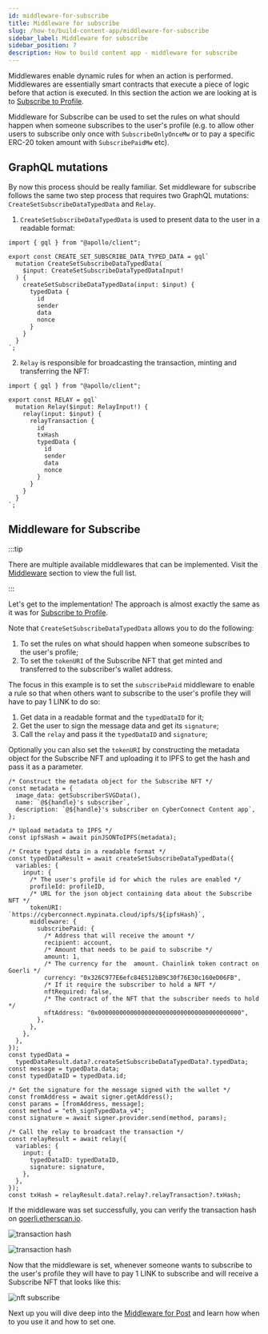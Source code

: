 ```yaml
---
id: middleware-for-subscribe
title: Middleware for subscribe
slug: /how-to/build-content-app/middleware-for-subscribe
sidebar_label: Middleware for subscribe
sidebar_position: 7
description: How to build content app - middleware for subscribe
---
```


Middlewares enable dynamic rules for when an action is performed. Middlewares are essentially smart contracts that execute a piece of logic before that action is executed. In this section the action we are looking at is to [Subscribe to Profile](/how-to/build-content-app/subscribe-to-profile).

Middleware for Subscribe can be used to set the rules on what should happen when someone subscribes to the user's profile (e.g. to allow other users to subscribe only once with `SubscribeOnlyOnceMw` or to pay a specific ERC-20 token amount with `SubscribePaidMw` etc).

## GraphQL mutations

By now this process should be really familiar. Set middleware for subscribe follows the same two step process that requires two GraphQL mutations: `CreateSetSubscribeDataTypedData` and `Relay`.

1. `CreateSetSubscribeDataTypedData` is used to present data to the user in a readable format:

```tsx title="graphql/CreateSetSubscribeDataTypedData.ts"
import { gql } from "@apollo/client";

export const CREATE_SET_SUBSCRIBE_DATA_TYPED_DATA = gql`
  mutation CreateSetSubscribeDataTypedData(
    $input: CreateSetSubscribeDataTypedDataInput!
  ) {
    createSetSubscribeDataTypedData(input: $input) {
      typedData {
        id
        sender
        data
        nonce
      }
    }
  }
`;
```

2. `Relay` is responsible for broadcasting the transaction, minting and transferring the NFT:

```tsx title="graphql/Relay.ts"
import { gql } from "@apollo/client";

export const RELAY = gql`
  mutation Relay($input: RelayInput!) {
    relay(input: $input) {
      relayTransaction {
        id
        txHash
        typedData {
          id
          sender
          data
          nonce
        }
      }
    }
  }
`;
```

## Middleware for Subscribe

:::tip

There are multiple available middlewares that can be implemented. Visit the [Middleware](/core-concepts/middleware) section to view the full list.

:::

Let's get to the implementation! The approach is almost exactly the same as it was for [Subscribe to Profile](/how-to/build-content-app/subscribe-to-profile).

Note that `CreateSetSubscribeDataTypedData` allows you to do the following:

1. To set the rules on what should happen when someone subscribes to the user's profile;
2. To set the `tokenURI` of the Subscribe NFT that get minted and transferred to the subscriber's wallet address.

The focus in this example is to set the `subscribePaid` middleware to enable a rule so that when others want to subscribe to the user's profile they will have to pay 1 LINK to do so:

1. Get data in a readable format and the `typedDataID` for it;
2. Get the user to sign the message data and get its `signature`;
3. Call the `relay` and pass it the `typedDataID` and `signature`;

Optionally you can also set the `tokenURI` by constructing the metadata object for the Subscribe NFT and uploading it to IPFS to get the hash and pass it as a parameter.

```tsx title="components/SetSubscribeBtn.tsx"
/* Construct the metadata object for the Subscribe NFT */
const metadata = {
  image_data: getSubscriberSVGData(),
  name: `@${handle}'s subscriber`,
  description: `@${handle}'s subscriber on CyberConnect Content app`,
};

/* Upload metadata to IPFS */
const ipfsHash = await pinJSONToIPFS(metadata);

/* Create typed data in a readable format */
const typedDataResult = await createSetSubscribeDataTypedData({
  variables: {
    input: {
      /* The user's profile id for which the rules are enabled */
      profileId: profileID,
      /* URL for the json object containing data about the Subscribe NFT */
      tokenURI: `https://cyberconnect.mypinata.cloud/ipfs/${ipfsHash}`,
      middleware: {
        subscribePaid: {
          /* Address that will receive the amount */
          recipient: account,
          /* Amount that needs to be paid to subscribe */
          amount: 1,
          /* The currency for the  amount. Chainlink token contract on Goerli */
          currency: "0x326C977E6efc84E512bB9C30f76E30c160eD06FB",
          /* If it require the subscriber to hold a NFT */
          nftRequired: false,
          /* The contract of the NFT that the subscriber needs to hold */
          nftAddress: "0x0000000000000000000000000000000000000000",
        },
      },
    },
  },
});
const typedData =
  typedDataResult.data?.createSetSubscribeDataTypedData?.typedData;
const message = typedData.data;
const typedDataID = typedData.id;

/* Get the signature for the message signed with the wallet */
const fromAddress = await signer.getAddress();
const params = [fromAddress, message];
const method = "eth_signTypedData_v4";
const signature = await signer.provider.send(method, params);

/* Call the relay to broadcast the transaction */
const relayResult = await relay({
  variables: {
    input: {
      typedDataID: typedDataID,
      signature: signature,
    },
  },
});
const txHash = relayResult.data?.relay?.relayTransaction?.txHash;
```

If the middleware was set successfully, you can verify the transaction hash on [goerli.etherscan.io](https://goerli.etherscan.io/).

![transaction hash](/img/v2/build-content-app-middleware-for-subscribe-tx.png)

![transaction hash](/img/v2/build-content-app-middleware-for-subscribe-tx2.png)

Now that the middleware is set, whenever someone wants to subscribe to the user's profile they will have to pay 1 LINK to subscribe and will receive a Subscribe NFT that looks like this:

![nft subscribe](/img/v2/build-content-app-subscribe-to-profile-nft.png)

Next up you will dive deep into the [Middleware for Post](/how-to/build-content-app/middleware-for-post) and learn how when to you use it and how to set one.
